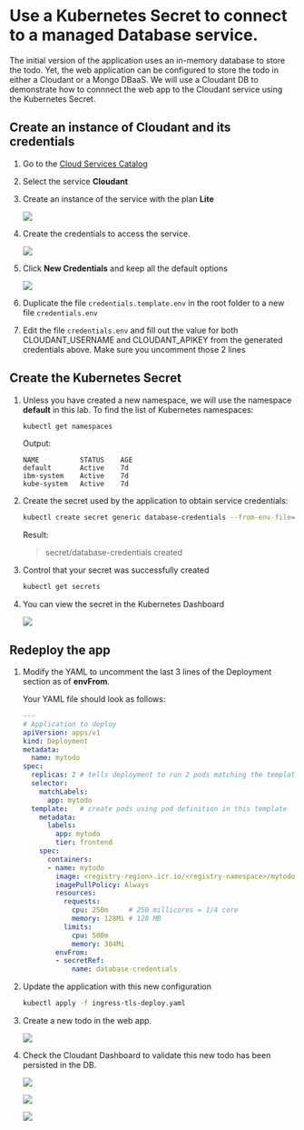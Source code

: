 # Use a Kubernetes Secret to connect to a managed Database service.

The initial version of the application uses an in-memory database to store the todo. Yet, the web application can be configured to store the todo in either a Cloudant or a Mongo DBaaS.
We will use a Cloudant DB to demonstrate how to connnect the web app to the  Cloudant service using the Kubernetes Secret.

## Create an instance of Cloudant and its credentials

1. Go to the [Cloud Services Catalog](https://cloud.ibm.com/catalog) 

1. Select the service **Cloudant**

1. Create an instance of the service with the plan **Lite**

    ![](./images/cloudant-create.png)

1. Create the credentials to access the service.

    ![](./images/cloudant-credentials.png)

1. Click **New Credentials** and keep all the default options

    ![](./images/cloudant-credentials2.png)

1. Duplicate the file `credentials.template.env` in the root folder to a new file `credentials.env`

1. Edit the file `credentials.env` and fill out the value for both CLOUDANT_USERNAME and CLOUDANT_APIKEY from the generated credentials above. Make sure you uncomment those 2 lines

## Create the Kubernetes Secret

1. Unless you have created a new namespace, we will use the namespace **default** in this lab. To find the list of Kubernetes namespaces:
    ```sh
    kubectl get namespaces
    ```
    Output:
    ```
    NAME          STATUS    AGE
    default       Active    7d
    ibm-system    Active    7d
    kube-system   Active    7d
    ```

1. Create the secret used by the application to obtain service credentials:

    ```sh
    kubectl create secret generic database-credentials --from-env-file=credentials.env
    ```
    Result:
    > secret/database-credentials created

1. Control that your secret was successfully created
    ```sh
    kubectl get secrets
    ```

1. You can view the secret in the Kubernetes Dashboard 

    ![](./images/k8s-secret.png)


## Redeploy the app

1. Modify the YAML to uncomment the last 3 lines of the Deployment section as of **envFrom**.

    Your YAML file should look as follows:
    ```yaml
    ---
    # Application to deploy
    apiVersion: apps/v1
    kind: Deployment
    metadata:
      name: mytodo
    spec:
      replicas: 2 # tells deployment to run 2 pods matching the template
      selector:
        matchLabels:
          app: mytodo
      template:   # create pods using pod definition in this template
        metadata:
          labels:
            app: mytodo
            tier: frontend
        spec:
          containers:
          - name: mytodo
            image: <registry-region>.icr.io/<registry-namespace>/mytodo-<lastname>:1.0
            imagePullPolicy: Always
            resources:
              requests:
                cpu: 250m     # 250 millicores = 1/4 core
                memory: 128Mi # 128 MB
              limits:
                cpu: 500m
                memory: 384Mi
            envFrom:
            - secretRef:
                name: database-credentials
    ```

1. Update the application with this new configuration
    ```sh
    kubectl apply -f ingress-tls-deploy.yaml
    ```

1. Create a new todo in the web app.

    ![](./images/webapp-db.png)

1. Check the Cloudant Dashboard to validate this new todo has been persisted in the DB.

    ![](./images/cloudant-dashboard-launch.png)

    ![](./images/cloudant-db.png)

    ![](./images/cloudant-record.png)